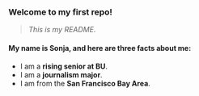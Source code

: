 ### Welcome to my first repo!
> *This is my README.*

#### My name is Sonja, and here are three facts about me: 
* I am a **rising senior at BU**.
* I am a **journalism major**.
* I am from the **San Francisco Bay Area**.

